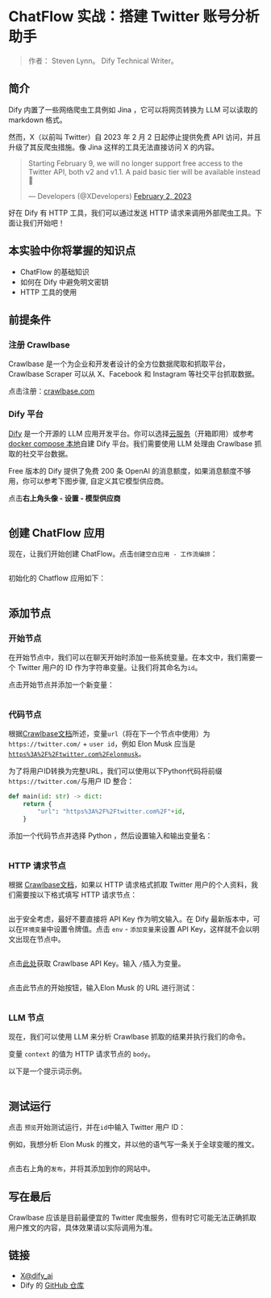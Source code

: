 # ChatFlow 实战：搭建 Twitter 账号分析助手

> 作者： Steven Lynn。 Dify Technical Writer。

## 简介

Dify 内置了一些网络爬虫工具例如 Jina ，它可以将网页转换为 LLM 可以读取的 markdown 格式。

然而，X（以前叫 Twitter）自 2023 年 2 月 2 日起停止提供免费 API 访问，并且升级了其反爬虫措施。像 Jina 这样的工具无法直接访问 X 的内容。

> Starting February 9, we will no longer support free access to the Twitter API, both v2 and v1.1. A paid basic tier will be available instead 🧵
>
> — Developers (@XDevelopers) [February 2, 2023](https://twitter.com/XDevelopers/status/1621026986784337922?ref\_src=twsrc%5Etfw)

好在 Dify 有 HTTP 工具，我们可以通过发送 HTTP 请求来调用外部爬虫工具。下面让我们开始吧！

## 本实验中你将掌握的知识点

* ChatFlow 的基础知识
* 如何在 Dify 中避免明文密钥
* HTTP 工具的使用

## **前提条件**

### 注册 Crawlbase

Crawlbase 是一个为企业和开发者设计的全方位数据爬取和抓取平台，Crawlbase Scraper 可以从 X、Facebook 和 Instagram 等社交平台抓取数据。

点击注册：[crawlbase.com](https://crawlbase.com)

### Dify 平台

[Dify](https://cloud.dify.ai/) 是一个开源的 LLM 应用开发平台。你可以选择[云服务](https://cloud.dify.ai/)（开箱即用）或参考 [docker compose 本地](https://docs.dify.ai/getting-started/install-self-hosted)自建 Dify 平台。我们需要使用 LLM 处理由 Crawlbase 抓取的社交平台数据。

Free 版本的 Dify 提供了免费 200 条 OpenAI 的消息额度，如果消息额度不够用，你可以参考下图步骤, 自定义其它模型供应商。

点击**右上角头像 - 设置 - 模型供应商**

<figure><img src="https://assets-docs.dify.ai/img/zh_CN/intermediate/9114cc1c14d0dd2eca0ac9d8b7198ef6.webp" alt=""><figcaption></figcaption></figure>

## 创建 ChatFlow 应用

现在，让我们开始创建 ChatFlow。点击`创建空白应用 - 工作流编排`：

<figure><img src="https://assets-docs.dify.ai/img/zh_CN/intermediate/89c3a10fea19906f655a1d78ff26ebfd.webp" alt=""><figcaption></figcaption></figure>

初始化的 Chatflow 应用如下：

<figure><img src="https://assets-docs.dify.ai/img/zh_CN/intermediate/c2c5b359b97a8702968c1e79aaa307f5.webp" alt=""><figcaption></figcaption></figure>

## 添加节点

### 开始节点

在开始节点中，我们可以在聊天开始时添加一些系统变量。在本文中，我们需要一个 Twitter 用户的 ID 作为字符串变量。让我们将其命名为`id`。

点击开始节点并添加一个新变量：

<figure><img src="https://assets-docs.dify.ai/img/zh_CN/intermediate/735dda570982f32619e9140c0aa9895c.webp" alt=""><figcaption></figcaption></figure>

### 代码节点

根据[Crawlbase文档](https://crawlbase.com/docs/crawling-api/scrapers/#twitter-profile)所述，变量`url`（将在下一个节点中使用）为 `https://twitter.com/` + `user id`，例如 Elon Musk 应当是[`https%3A%2F%2Ftwitter.com%2Felonmusk`](https://twitter.com/elonmusk)。

为了将用户ID转换为完整URL，我们可以使用以下Python代码将前缀`https://twitter.com/`与用户 ID 整合：

```python
def main(id: str) -> dict:
    return {
        "url": "https%3A%2F%2Ftwitter.com%2F"+id,
    }
```

添加一个代码节点并选择 Python ，然后设置输入和输出变量名：

<figure><img src="https://assets-docs.dify.ai/img/zh_CN/intermediate/e4960e1b1079d1607755b45b09a4b2b4.webp" alt=""><figcaption></figcaption></figure>

### HTTP 请求节点

根据 [Crawlbase文档](https://crawlbase.com/docs/crawling-api/scrapers/#twitter-profile)，如果以 HTTP 请求格式抓取 Twitter 用户的个人资料，我们需要按以下格式填写 HTTP 请求节点：

<figure><img src="https://assets-docs.dify.ai/img/zh_CN/intermediate/35e6e0fc640ae3880fd2a7a6d5854ad8.webp" alt=""><figcaption></figcaption></figure>

出于安全考虑，最好不要直接将 API Key 作为明文输入。在 Dify 最新版本中，可以在`环境变量`中设置令牌值。点击 `env` - `添加变量`来设置 API Key，这样就不会以明文出现在节点中。

<figure><img src="https://assets-docs.dify.ai/img/zh_CN/intermediate/ec80b4fbbe1d90c090e528bc34950ba0.webp" alt=""><figcaption></figcaption></figure>

点击[此处](https://crawlbase.com/dashboard/account/docs)获取 Crawlbase API Key。输入 `/`插入为变量。

<figure><img src="https://assets-docs.dify.ai/img/zh_CN/intermediate/16528d2e6aa321fead6182c6f5630cfa.webp" alt=""><figcaption></figcaption></figure>

点击此节点的开始按钮，输入Elon Musk 的 URL 进行测试：

<figure><img src="https://assets-docs.dify.ai/img/zh_CN/intermediate/e84a74533ef948c55440ee077067d318.webp" alt=""><figcaption></figcaption></figure>

### LLM 节点

现在，我们可以使用 LLM 来分析 Crawlbase 抓取的结果并执行我们的命令。

变量 `context` 的值为 HTTP 请求节点的 `body`。

以下是一个提示词示例。

<figure><img src="https://assets-docs.dify.ai/img/zh_CN/intermediate/10d671077454e519eb8cd68aaf9382b7.webp" alt=""><figcaption></figcaption></figure>

## 测试运行

点击 `预览`开始测试运行，并在`id`中输入 Twitter 用户 ID：

例如，我想分析 Elon Musk 的推文，并以他的语气写一条关于全球变暖的推文。

<figure><img src="https://assets-docs.dify.ai/img/zh_CN/intermediate/34b19b1bb72c99acf84f550ef4e2a9bf.webp" alt=""><figcaption></figcaption></figure>

点击右上角的`发布`，并将其添加到你的网站中。

## 写在最后

Crawlbase 应该是目前最便宜的 Twitter 爬虫服务，但有时它可能无法正确抓取用户推文的内容，具体效果请以实际调用为准。

## 链接

* [X@dify\_ai](https://x.com/dify\_ai)
* Dify 的 [GitHub 仓库](https://github.com/langgenius/dify)
